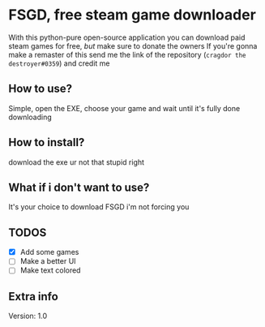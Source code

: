 # FSGD, free steam game downloader
With this python-pure open-source application you can download paid steam games for free, *but* make sure to donate the owners
If you're gonna make a remaster of this send me the link of the repository (`cragdor the destroyer#0359`) and credit me

## How to use?
Simple, open the EXE, choose your game and wait until it's fully done downloading

## How to install?
download the exe ur not that stupid right

## What if i don't want to use?
It's your choice to download FSGD i'm not forcing you

## TODOS
* [x] Add some games
* [ ] Make a better UI
* [ ] Make text colored

## Extra info
Version: 1.0
